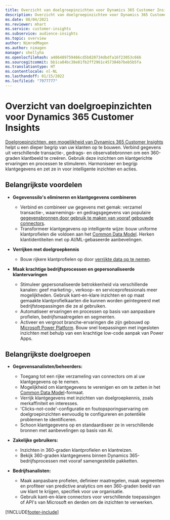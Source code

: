 ```yaml
---
title: Overzicht van doelgroepinzichten voor Dynamics 365 Customer Insights
description: Overzicht van doelgroepinzichten voor Dynamics 365 Customer Insights.
ms.date: 08/04/2021
ms.reviewer: mhart
ms.service: customer-insights
ms.subservice: audience-insights
ms.topic: overview
author: NimrodMagen
ms.author: nimagen
manager: shellyha
ms.openlocfilehash: a406489759466cd5b820734dbdfa16f23053c666
ms.sourcegitcommit: bb1ca84bc38e81fb2ff2961c457384b7beb5b5fa
ms.translationtype: HT
ms.contentlocale: nl-NL
ms.lasthandoff: 01/15/2022
ms.locfileid: "7977777"
---
```

# <a name="audience-insights-for-dynamics-365-customer-insights-overview"></a>Overzicht van doelgroepinzichten voor Dynamics 365 Customer Insights

[Doelgroepinzichten, een mogelijkheid van Dynamics 365 Customer Insights](https://dynamics.microsoft.com/ai/customer-insights/audience-insights-capability/) helpt u een dieper begrip van uw klanten op te bouwen. Verbind gegevens uit verschillende transactie-, gedrags- en observatiebronnen om een 360-graden klantbeeld te creëren. Gebruik deze inzichten om klantgerichte ervaringen en processen te stimuleren. Harmoniseer en begrijp klantgegevens en zet ze in voor intelligente inzichten en acties.

## <a name="main-benefits"></a>Belangrijkste voordelen 

- **Gegevenssilo's elimineren en klantgegevens combineren**

  - Verbind en combineer uw gegevens met gemak: verzamel transactie-, waarnemings- en gedragsgegevens van populaire [gegevensbronnen door gebruik te maken van vooraf gebouwde connectors](data-sources.md).
  - Transformeer klantgegevens op intelligente wijze: bouw uniforme klantprofielen die voldoen aan het [Common Data Model](/common-data-model/). Herken klantidentiteiten met op AI/ML-gebaseerde aanbevelingen.

- **Verrijken met doelgroepkennis**

  - Bouw rijkere klantprofielen op door [verrijkte data op te nemen](enrichment-hub.md).  

- **Maak krachtige bedrijfsprocessen en gepersonaliseerde klantervaringen**

  - Stimuleer gepersonaliseerde betrokkenheid via verschillende kanalen: geef marketing-, verkoop- en serviceprofessionals meer mogelijkheden. Gebruik kant-en-klare inzichten en op maat gemaakte klantprofielkaarten die kunnen worden geïntegreerd met bedrijfstoepassingen die ze al gebruiken.
  - Automatiseer ervaringen en processen op basis van aanpasbare profielen, bedrijfsmaatregelen en segmenten.
  - Activeer en vergroot branche-ervaringen die zijn gebouwd op [Microsoft Power Platform](https://powerplatform.microsoft.com/). Bouw snel toepassingen met ingesloten inzichten met behulp van een krachtige low-code aanpak van Power Apps.  

## <a name="key-audiences"></a>Belangrijkste doelgroepen

- **Gegevensanalisten/beheerders:**

  - Toegang tot een rijke verzameling van connectors om al uw klantgegevens op te nemen.
  - Mogelijkheid om klantgegevens te verenigen en om te zetten in het [Common Data Model](/common-data-model/)-formaat.
  - Verrijk klantgegevens met inzichten van doelgroepkennis, zoals merkaffiniteit en interesses.
  - 'Clicks-not-code'-configuratie en foutopsporingservaring om doelgroepinzichten eenvoudig te configureren en potentiële problemen te identificeren.
  - Schoon klantgegevens op en standaardiseer ze in verschillende bronnen met aanbevelingen op basis van AI.  

- **Zakelijke gebruikers:**

  - Inzichten in 360-graden klantprofielen en klantreizen.
  - Bekijk 360-graden klantgegevens binnen Dynamics 365-bedrijfsprocessen met vooraf samengestelde pakketten.

- **Bedrijfsanalisten:**

  - Maak aanpasbare profielen, definieer maatregelen, maak segmenten en profiteer van predictive analytics om een 360-graden beeld van uw klant te krijgen, specifiek voor uw organisatie.  
  - Gebruik kant-en-klare connectors voor verschillende toepassingen of API's van Microsoft en derden om de inzichten te verwerken.

[!INCLUDE[footer-include](../includes/footer-banner.md)]